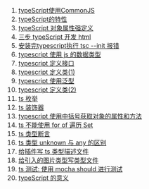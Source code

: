 <!--
 * @Descripttion: ts 文章列表
 * @Author: tom-z(spirit108@foxmail.com)
 * @Date: 2021-03-05 13:58:59
 * @LastEditors: tom-z(spirit108@foxmail.com)
 * @LastEditTime: 2021-03-05 14:22:15
-->
1. [typeScript使用CommonJS](.//1903/190301.md)
2. [typeScript的特性](.//1905/190501.md)
3. [typeScript 对象属性强定义](.//1905/190502.md)
4. [三步 typeScript 开发 html](.//2003/200301.md)
5. [安装完typescript执行 tsc --init 报错](.//2003/200302.md)
6. [typescript 使用 js 的数据类型](.//2003/200303.md)
7. [typescript 定义接口](.//2003/200304.md)
8. [typescript 定义类(1)](.//2003/200305.md)
9. [typescript 使用泛型](.//2003/200306.md)
10. [typescript 定义类(2)](.//2004/200401.md)
11. [ts 枚举](.//2004/200402.md)
12. [ts 装饰器](.//2004/200403.md)
13. [typescript 使用中括号获取对象的属性和方法](.//2004/200404.md)
14. [ts 不能使用 for of 遍历 Set](.//2005/200501.md)
15. [ts 类型断言](.//2005/200502.md)
16. [ts 类型 unknown 与 any 的区别](.//2005/200503.md)
17. [给插件写 ts 类型描述文件](.//2010/201001.md)
18. [给引入的图片类型写类型文件](.//2012/201201.md)
19. [ts 测试: 使用 mocha should 进行测试](.//2101/210101.md)
20. [typeScript 的意义](.//2103/210301.md)